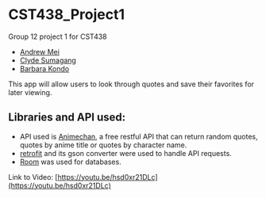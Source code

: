 # CST438_Project1
Group 12 project 1 for CST438
- [Andrew Mei](https://github.com/AndrewMei99)
- [Clyde Sumagang](https://github.com/sewageseaweed)
- [Barbara Kondo](https://github.com/bKondo)

This app will allow users to look through quotes and save their favorites for later viewing.

## Libraries and API used:
-  API used is [Animechan](https://animechan.vercel.app/), a free restful API that can return random quotes, quotes by anime title or quotes by character name.
- [retrofit](https://square.github.io/retrofit/) and its gson converter were used to handle API requests.
- [Room](https://developer.android.com/training/data-storage/room) was used for databases.


Link to Video: [https://youtu.be/hsd0xr21DLc](https://youtu.be/hsd0xr21DLc)
